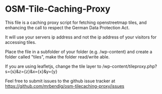 OSM-Tile-Caching-Proxy
======================

This file is a caching proxy script for fetching openstreetmap tiles, and
enhancing the call to respect the German Data Protection Act.

It will use your servers ip address and not the ip address of your visitors
for accessing tiles.

Place the file in a subfolder of your folder (e.g. /wp-content) and create
a folder called "tiles", make the folder read/write able.

If you are using leafletjs, change the tile layer to
<yoururl>/wp-content/tileproxy.php?s={s}&z={z}&x={x}&y={y}

Feel free to submit issues to the github issue tracker at
https://github.com/mrbendig/osm-tilecaching-proxy/issues
